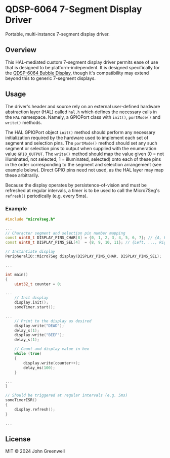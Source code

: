 # QDSP-6064 7-Segment Display Driver

Portable, multi-instance 7-segment display driver.

## Overview

This HAL-mediated custom 7-segment display driver permits ease of use that is designed to be platform-independent. It is designed specifically for the [QDSP-6064 Bubble Display](https://www.sparkfun.com/products/retired/12710), though it's compatibility may extend beyond this to generic 7-segment displays.

## Usage

The driver's header and source rely on an external user-defined hardware abstraction layer (HAL) called `hal.h` which defines the necessary calls in the `HAL` namespace. Namely, a GPIOPort class with `init()`, `portMode()` and `write()` methods.

The HAL GPIOPort object `init()` method should perform any necessary initialization required by the hardware used to implement each set of segment and selection pins. The `portMode()` method should set any such segment or selection pins to output when supplied with the enumeration value `GPIO_OUTPUT`. The `write()` method should map the value given (0 = not illuminated, not selected; 1 = illuminated, selected) onto each of these pins in the order corresponding to the segment and selection arrangement (see example below). Direct GPIO pins need not used, as the HAL layer may map these arbitrarily.

Because the display operates by persistence-of-vision and must be refreshed at regular intervals, a timer is to be used to call the Micro7Seg's `refresh()` periodically (e.g. every 5ms).

### Example

```cpp
#include "micro7seg.h"

...
// Character segment and selection pin number mapping
const uint8_t DISPLAY_PINS_CHAR[8] = {0, 1, 2, 3, 4, 5, 6, 7}; // {A, B, C, D, E, F, G, DG}
const uint8_t DISPLAY_PINS_SEL[4]  = {8, 9, 10, 11}; // {Left, ..., Right}

// Instantiate display
PeripheralIO::Micro7Seg display(DISPLAY_PINS_CHAR, DISPLAY_PINS_SEL);

...

int main()
{
    uint32_t counter = 0;

...
    // Init display
    display.init();
    someTimer.start();

...
    // Print to the display as desired
    display.write("DEAD");
    delay_s(1);
    display.write("BEEF");
    delay_s(1);

    // Count and display value in hex
    while (true)
    {
        display.write(counter++);
        delay_ms(100);
    }

...
}

// Should be triggered at regular intervals (e.g. 5ms)
someTimerISR()
{
    display.refresh();
}

...
```

## License

MIT © 2024 John Greenwell
